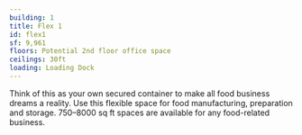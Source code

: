 ```yaml
---
building: 1
title: Flex 1
id: flex1
sf: 9,961
floors: Potential 2nd floor office space
ceilings: 30ft
loading: Loading Dock
---
```


Think of this as your own secured container to make all food business dreams a reality. Use this flexible space for food manufacturing, preparation and storage. 750–8000 sq ft spaces are available for any food-related business.